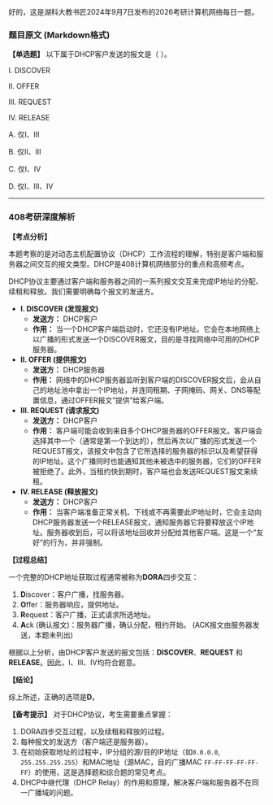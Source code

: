 好的，这是湖科大教书匠2024年9月7日发布的2026考研计算机网络每日一题。

### 题目原文 (Markdown格式)

**【单选题】** 以下属于DHCP客户发送的报文是（ ）。

I. DISCOVER 

II. OFFER 

III. REQUEST 

IV. RELEASE

A. 仅I、III 

B. 仅II、III 

C. 仅I、IV 

D. 仅I、III、IV

------

### 408考研深度解析

**【考点分析】**

本题考察的是对动态主机配置协议（DHCP）工作流程的理解，特别是客户端和服务器之间交互的报文类型。DHCP是408计算机网络部分的重点和高频考点。

DHCP协议主要通过客户端和服务器之间的一系列报文交互来完成IP地址的分配、续租和释放。我们需要明确每个报文的发送方。

- **I. DISCOVER (发现报文)**
  - **发送方：** DHCP客户
  - **作用：** 当一个DHCP客户端启动时，它还没有IP地址。它会在本地网络上以广播的形式发送一个DISCOVER报文，目的是寻找网络中可用的DHCP服务器。
- **II. OFFER (提供报文)**
  - **发送方：** DHCP服务器
  - **作用：** 网络中的DHCP服务器监听到客户端的DISCOVER报文后，会从自己的地址池中拿出一个IP地址，并连同租期、子网掩码、网关、DNS等配置信息，通过OFFER报文“提供”给客户端。
- **III. REQUEST (请求报文)**
  - **发送方：** DHCP客户
  - **作用：** 客户端可能会收到来自多个DHCP服务器的OFFER报文。客户端会选择其中一个（通常是第一个到达的），然后再次以广播的形式发送一个REQUEST报文，该报文中包含了它所选择的服务器的标识以及希望获得的IP地址。这个广播同时也能通知其他未被选中的服务器，它们的OFFER被拒绝了。此外，当租约快到期时，客户端也会发送REQUEST报文来续租。
- **IV. RELEASE (释放报文)**
  - **发送方：** DHCP客户
  - **作用：** 当客户端准备正常关机、下线或不再需要此IP地址时，它会主动向DHCP服务器发送一个RELEASE报文，通知服务器它将要释放这个IP地址。服务器收到后，可以将该地址回收并分配给其他客户端。这是一个“友好”的行为，并非强制。

**【过程总结】**

一个完整的DHCP地址获取过程通常被称为**DORA**四步交互：

1. **D**iscover：客户广播，找服务器。
2. **O**ffer：服务器响应，提供地址。
3. **R**equest：客户广播，正式请求所选地址。
4. **A**ck (确认报文)：服务器广播，确认分配，租约开始。 (ACK报文由服务器发送，本题未列出)

根据以上分析，由DHCP客户发送的报文包括：**DISCOVER**、**REQUEST** 和 **RELEASE**。因此，I、III、IV均符合题意。

**【结论】**

综上所述，正确的选项是**D**。

**【备考提示】** 对于DHCP协议，考生需要重点掌握：

1. DORA四步交互过程，以及续租和释放的过程。
2. 每种报文的发送方（客户端还是服务器）。
3. 在初始获取地址的过程中，IP分组的源/目的IP地址（如`0.0.0.0`, `255.255.255.255`）和MAC地址（源MAC，目的广播MAC `FF-FF-FF-FF-FF-FF`）的使用，这是选择题和综合题的常见考点。
4. DHCP中继代理（DHCP Relay）的作用和原理，解决客户端和服务器不在同一广播域的问题。